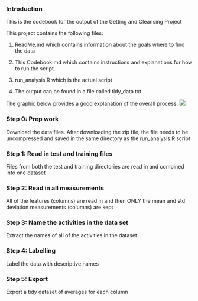 ### Introduction
This is the codebook for the output of the Getting and Cleansing Project

This project contains the following files:

1. ReadMe.md which contains information about the goals where to find the data

2. This Codebook.md which contains instructions and explanations for how to run the script.

3. run_analysis.R which is the actual script

4. The output can be found in a file called tidy_data.txt

The graphic below provides a good explanation of the overall process:
![]("./project_image.png")


### Step 0: Prep work
Download the data files. After downloading the zip file, the file needs to be uncompressed and saved in the same directory as the run_analysis.R script

### Step 1: Read in test and training files
Files from both the test and training directories are read in and combined into one dataset

### Step 2: Read in all measurements
All of the features (columns) are read in and then ONLY the mean and std deviation measurements (columns) are kept

### Step 3: Name the activities in the data set
Extract the names of all of the activities in the dataset

### Step 4: Labelling
Label the data with descriptive names

### Step 5: Export
Export a tidy dataset of averages for each column

